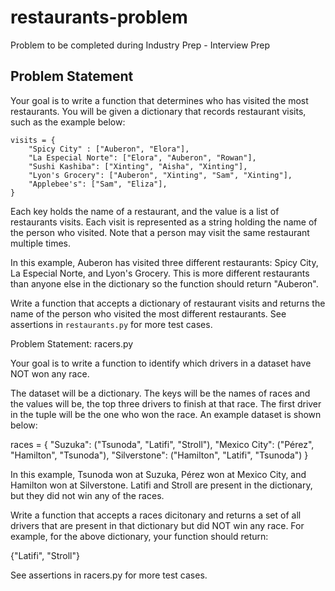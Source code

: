 # restaurants-problem
Problem to be completed during Industry Prep - Interview Prep

## Problem Statement

Your goal is to write a function that determines who has visited the most restaurants. You will be given a dictionary that records restaurant visits, such as the example below:

```
visits = {
    "Spicy City" : ["Auberon", "Elora"],
    "La Especial Norte": ["Elora", "Auberon", "Rowan"],
    "Sushi Kashiba": ["Xinting", "Aisha", "Xinting"],
    "Lyon's Grocery": ["Auberon", "Xinting", "Sam", "Xinting"],
    "Applebee's": ["Sam", "Eliza"],
}
```

Each key holds the name of a restaurant, and the value is a list of restaurants visits. Each visit is represented as a string holding the name of the person who visited. Note that a person may visit the same restaurant multiple times.

In this example, Auberon has visited three different restaurants: Spicy City, La Especial Norte, and Lyon's Grocery. This is more different restaurants than anyone else in the dictionary so the function should return "Auberon".

Write a function that accepts a dictionary of restaurant visits and returns the name of the person who visited the most different restaurants. See assertions in `restaurants.py` for more test cases.




Problem Statement: racers.py

Your goal is to write a function to identify which drivers in a dataset have NOT won any race.

The dataset will be a dictionary. The keys will be the names of races and the values will be, the top three drivers to finish at that race. The first driver in the tuple will be the one who won the race. An example dataset is shown below:

races = {
    "Suzuka": ("Tsunoda", "Latifi", "Stroll"),
    "Mexico City": ("Pérez", "Hamilton", "Tsunoda"),
    "Silverstone": ("Hamilton", "Latifi", "Tsunoda")
}

In this example, Tsunoda won at Suzuka, Pérez won at Mexico City, and Hamilton won at Silverstone. Latifi and Stroll are present in the dictionary, but they did not win any of the races.

Write a function that accepts a races dicitonary and returns a set of all drivers that are present in that dictionary but did NOT win any race. For example, for the above dictionary, your function should return:

{"Latifi", "Stroll"}

See assertions in racers.py for more test cases.